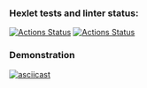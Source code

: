 ### Hexlet tests and linter status:
[![Actions Status](https://github.com/KulikovRV/php-project-lvl2/workflows/hexlet-check/badge.svg)](https://github.com/KulikovRV/php-project-lvl2/actions)
[![Actions Status](https://github.com/KulikovRV/php-project-lvl2/workflows/phpcs/badge.svg)](https://github.com/KulikovRV/php-project-lvl2/actions)


### Demonstration
[![asciicast](https://asciinema.org/a/430795.svg)](https://asciinema.org/a/430795)